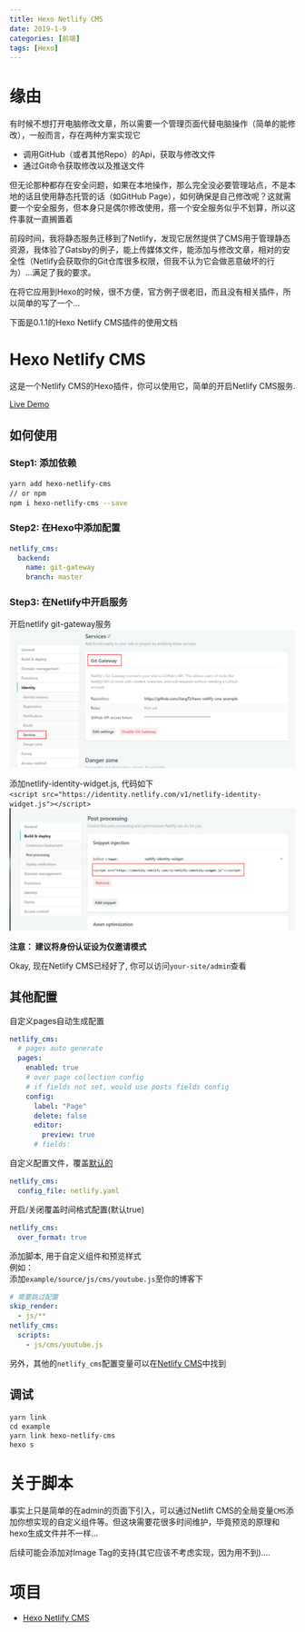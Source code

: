 ```yaml
---
title: Hexo Netlify CMS
date: 2019-1-9
categories: [前端]
tags: [Hexo]
---
```


# 缘由
有时候不想打开电脑修改文章，所以需要一个管理页面代替电脑操作（简单的能修改），一般而言，存在两种方案实现它
- 调用GitHub（或者其他Repo）的Api，获取与修改文件
- 通过Git命令获取修改以及推送文件

但无论那种都存在安全问题，如果在本地操作，那么完全没必要管理站点，不是本地的话且使用静态托管的话（如GitHub Page），如何确保是自己修改呢？这就需要一个安全服务，但本身只是偶尔修改使用，撘一个安全服务似乎不划算，所以这件事就一直搁置着  

前段时间，我将静态服务迁移到了Netlify，发现它居然提供了CMS用于管理静态资源，我体验了Gatsby的例子，能上传媒体文件，能添加与修改文章，相对的安全性（Netlify会获取你的Git仓库很多权限，但我不认为它会做恶意破坏的行为）...满足了我的要求。 

<!-- more -->

在将它应用到Hexo的时候，很不方便，官方例子很老旧，而且没有相关插件，所以简单的写了一个...

下面是0.1.1的Hexo Netlify CMS插件的使用文档

# Hexo Netlify CMS
  
这是一个Netlify CMS的Hexo插件，你可以使用它，简单的开启Netlify CMS服务.   

[Live Demo](https://github.com/JiangTJ/hexo-netlify-cms-example)

## 如何使用
### Step1: 添加依赖
```bash
yarn add hexo-netlify-cms
// or npm
npm i hexo-netlify-cms --save
```
### Step2: 在Hexo中添加配置
```yaml
netlify_cms:
  backend:
    name: git-gateway
    branch: master
```
### Step3: 在Netlify中开启服务

开启netlify git-gateway服务
![](https://raw.githubusercontent.com/JiangTJ/hexo-netlify-cms/master/imgs/git-gateway.png)  

添加netlify-identity-widget.js, 代码如下   
`<script src="https://identity.netlify.com/v1/netlify-identity-widget.js"></script>`  
![](https://raw.githubusercontent.com/JiangTJ/hexo-netlify-cms/master/imgs/snippet.png)

**注意： 建议将身份认证设为仅邀请模式**

Okay, 现在Netlify CMS已经好了, 你可以访问`your-site/admin`查看


## 其他配置
自定义pages自动生成配置
```yml
netlify_cms:
  # pages auto generate
  pages: 
    enabled: true
    # over page collection config
    # if fields not set, would use posts fields config
    config:
      label: "Page"
      delete: false
      editor:
        preview: true
      # fields: 
```

自定义配置文件，覆盖[默认的](https://raw.githubusercontent.com/JiangTJ/hexo-netlify-cms/master/admin/config.yml)
```yml
netlify_cms:
  config_file: netlify.yaml
```

开启/关闭覆盖时间格式配置(默认true)
```yml
netlify_cms:
  over_format: true
```

添加脚本, 用于自定义组件和预览样式   
例如：    
添加`example/source/js/cms/youtube.js`至你的博客下   
```yml
# 需要跳过配置
skip_render:
  - js/**
netlify_cms:
  scripts:
    - js/cms/youtube.js
```

另外，其他的`netlify_cms`配置变量可以在[Netlify CMS](https://www.netlifycms.org/docs/configuration-options/)中找到  

## 调试
```
yarn link
cd example
yarn link hexo-netlify-cms
hexo s
```

# 关于脚本
事实上只是简单的在admin的页面下引入，可以通过Netlift CMS的全局变量`CMS`添加你想实现的自定义组件等。但这块需要花很多时间维护，毕竟预览的原理和hexo生成文件并不一样...    

后续可能会添加对Image Tag的支持(其它应该不考虑实现，因为用不到)....

# 项目
- [Hexo Netlify CMS](https://github.com/JiangTJ/hexo-netlify-cms)

